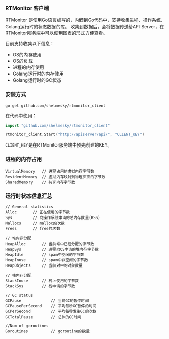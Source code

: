 ### RTMonitor 客户端 
RTMonitor 是使用Go语言编写的，内嵌到Go代码中，支持收集进程、操作系统、Golang运行时的状态数据的库。
收集到数据后，会将数据传送给API Server，在RTMonitor服务端中可以使用图表的形式方便查看。

目前支持收集以下信息：

+ OS的内存使用
+ OS的负载
+ 进程的内存使用
+ Golang运行时的内存使用
+ Golang运行时的GC状态 

### 安装方式

```
go get github.com/shelmesky/rtmonitor_client
```

在代码中使用：

```go
import "github.com/shelmesky/rtmonitor_client"

rtmonitor_client.Start("http://apiserver/api/", "CLIENT_KEY")
```

`CLIENT_KEY`是在RTMonitor服务端中预先创建的KEY。

### 进程的内存占用

```
VirtualMemory   // 进程占用的虚拟内存字节数
ResidentMemory  // 虚拟内存映射到物理页面的字节数
SharedMemory    // 共享内存字节数
```


### 运行时状态信息汇总

```
// General statistics
Alloc       // 正在使用的字节数
Sys         // 向操作系统申请的总内存数量(RSS)
Mallocs     // malloc的次数
Frees       // free的次数

// 堆内存分配
HeapAlloc       // 当前堆中已经分配的字节数
HeapSys         // 进程向OS申请的堆内存字节数
HeapIdle        // span中空闲的字节数
HeapInuse       // span中非空闲的字节数
HeapObjects     // 当前对中的对象数量

// 栈内存分配
StackInuse      // 栈上使用的字节数
StackSys        // 栈申请的字节数

// GC status
GCPause             // 当前GC的暂停时间
GCPausePerSecond    // 平均每秒GC暂停的时间
GCPerSecond         // 平均每秒发生GC的次数
GCTotalPause        // 总体的GC时间

//Num of goroutines
Goroutines          // goroutine的数量
```
